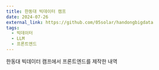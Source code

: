```yaml
---
title: 한동대 빅데이터 캠프 
date: 2024-07-26
external_link: https://github.com/05solar/handongbigdata
tags:
  - 빅데이터
  - LLM
  - 프론트엔드
---
```


한동대 빅데이터 캠프에서 프론트엔드를 제작한 내역

<!--change-->
<!--change-->
